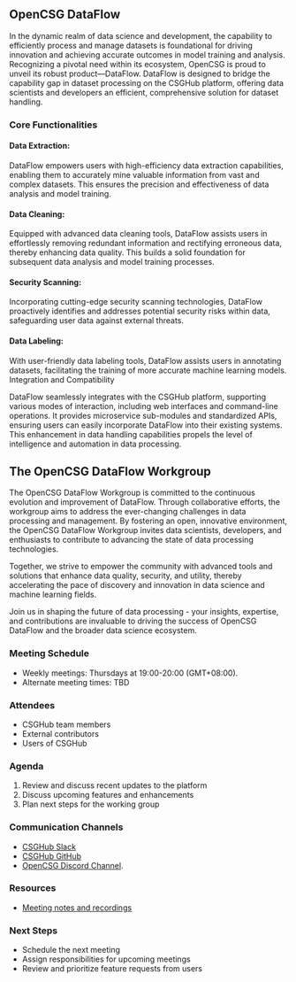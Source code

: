 ## OpenCSG DataFlow

In the dynamic realm of data science and development, the capability to efficiently process and manage datasets is foundational for driving innovation and achieving accurate outcomes in model training and analysis. Recognizing a pivotal need within its ecosystem, OpenCSG is proud to unveil its robust product—DataFlow. DataFlow is designed to bridge the capability gap in dataset processing on the CSGHub platform, offering data scientists and developers an efficient, comprehensive solution for dataset handling.
### Core Functionalities
#### Data Extraction:
DataFlow empowers users with high-efficiency data extraction capabilities, enabling them to accurately mine valuable information from vast and complex datasets. This ensures the precision and effectiveness of data analysis and model training.

#### Data Cleaning:
Equipped with advanced data cleaning tools, DataFlow assists users in effortlessly removing redundant information and rectifying erroneous data, thereby enhancing data quality. This builds a solid foundation for subsequent data analysis and model training processes.
#### Security Scanning:
Incorporating cutting-edge security scanning technologies, DataFlow proactively identifies and addresses potential security risks within data, safeguarding user data against external threats.
#### Data Labeling:
With user-friendly data labeling tools, DataFlow assists users in annotating datasets, facilitating the training of more accurate machine learning models.
Integration and Compatibility

DataFlow seamlessly integrates with the CSGHub platform, supporting various modes of interaction, including web interfaces and command-line operations. It provides microservice sub-modules and standardized APIs, ensuring users can easily incorporate DataFlow into their existing systems. This enhancement in data handling capabilities propels the level of intelligence and automation in data processing.

## The OpenCSG DataFlow Workgroup

The OpenCSG DataFlow Workgroup is committed to the continuous evolution and improvement of DataFlow. Through collaborative efforts, the workgroup aims to address the ever-changing challenges in data processing and management. By fostering an open, innovative environment, the OpenCSG DataFlow Workgroup invites data scientists, developers, and enthusiasts to contribute to advancing the state of data processing technologies.

Together, we strive to empower the community with advanced tools and solutions that enhance data quality, security, and utility, thereby accelerating the pace of discovery and innovation in data science and machine learning fields.

Join us in shaping the future of data processing - your insights, expertise, and contributions are invaluable to driving the success of OpenCSG DataFlow and the broader data science ecosystem.

### Meeting Schedule

- Weekly meetings: Thursdays at 19:00-20:00 (GMT+08:00).
- Alternate meeting times: TBD

### Attendees

- CSGHub team members
- External contributors
- Users of CSGHub

### Agenda

1. Review and discuss recent updates to the platform
2. Discuss upcoming features and enhancements
3. Plan next steps for the working group

### Communication Channels

- [CSGHub Slack](https://join.slack.com/t/opencsghq/shared_invite/zt-2fmtem7hs-s_RmMeoOIoF1qzslql2q~A)
- [CSGHub GitHub](https://github.com/OpenCSGs/csghub)
- [OpenCSG Discord Channel](https://discord.gg/bXnu4C9BkR).

### Resources

- [Meeting notes and recordings](https://opencsg-china.feishu.cn/drive/folder/GHNafC2melP8k3dxML1c8N7sntc?from=from_copylink)

### Next Steps

- Schedule the next meeting
- Assign responsibilities for upcoming meetings
- Review and prioritize feature requests from users

